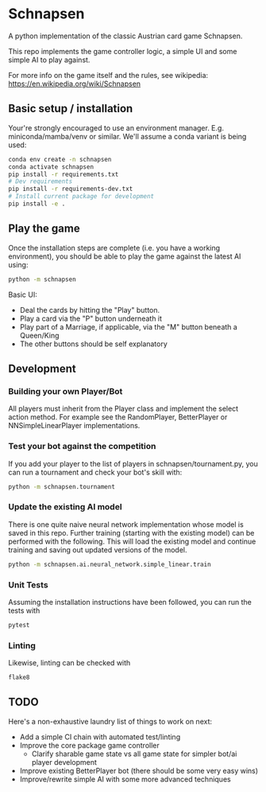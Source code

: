 # Schnapsen

A python implementation of the classic Austrian card game Schnapsen.

This repo implements the game controller logic, a simple UI and some simple AI to play against.

For more info on the game itself and the rules, see wikipedia: <https://en.wikipedia.org/wiki/Schnapsen>

## Basic setup / installation

Your're strongly encouraged to use an environment manager. E.g. miniconda/mamba/venv or similar. We'll assume a conda
variant is being used:

``` bash
conda env create -n schnapsen
conda activate schnapsen
pip install -r requirements.txt
# Dev requirements
pip install -r requirements-dev.txt
# Install current package for development
pip install -e .
```

## Play the game

Once the installation steps are complete (i.e. you have a working environment), you should be able to play the game
against the latest AI using:

``` bash
python -m schnapsen
```

Basic UI:

- Deal the cards by hitting the "Play" button.
- Play a card via the "P" button underneath it
- Play part of a Marriage, if applicable, via the "M" button beneath a Queen/King
- The other buttons should be self explanatory

## Development

### Building your own Player/Bot

All players must inherit from the Player class and implement the select action method. For example see the
RandomPlayer, BetterPlayer or NNSimpleLinearPlayer implementations.

### Test your bot against the competition

If you add your player to the list of players in schnapsen/tournament.py, you can run a tournament and check your bot's
skill with:

``` bash
python -m schnapsen.tournament
```

### Update the existing AI model

There is one quite naive neural network implementation whose model is saved in this repo. Further training (starting
with the existing model) can be performed with the following. This will load the existing model and continue training
and saving out updated versions of the model.

``` bash
python -m schnapsen.ai.neural_network.simple_linear.train
```

### Unit Tests

Assuming the installation instructions have been followed, you can run the tests with

``` bash
pytest
```

### Linting

Likewise, linting can be checked with

``` bash
flake8
```

## TODO

Here's a non-exhaustive laundry list of things to work on next:

- Add a simple CI chain with automated test/linting
- Improve the core package game controller
  - Clarify sharable game state vs all game state for simpler bot/ai player development
- Improve existing BetterPlayer bot (there should be some very easy wins)
- Improve/rewrite simple AI with some more advanced techniques
